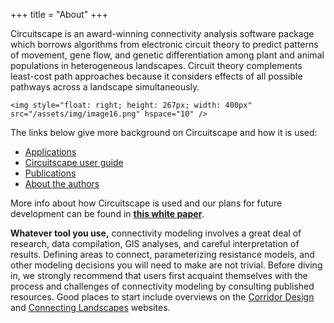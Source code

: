 +++
title = "About"
+++

Circuitscape is an award-winning connectivity analysis software package which borrows algorithms from electronic circuit theory to predict patterns of movement, gene flow, and genetic differentiation among plant and animal populations in heterogeneous landscapes. Circuit theory complements least-cost path approaches because it considers effects of all possible pathways across a landscape simultaneously.

~~~
<img style="float: right; height: 267px; width: 400px" src="/assets/img/image16.png" hspace="10" />
~~~

The links below give more background on Circuitscape and how it is used:

* [Applications](/applications/)
* [Circuitscape user guide](/docs/)
* [Publications](/publications/)
* [About the authors](/authors/)

More info about how Circuitscape is used and our plans for future development can be found in [**this white paper**](/pubs/circuitscape_whitepaper.pdf).

**Whatever tool you use,** connectivity modeling involves a great deal of research, data compilation, GIS analyses, and careful interpretation of results. Defining areas to connect, parameterizing resistance models, and other modeling decisions you will need to make are not trivial. Before diving in, we strongly recommend that users first acquaint themselves with the process and challenges of connectivity modeling by consulting published resources. Good places to start include overviews on the [Corridor Design](http://www.corridordesign.org/) and [Connecting Landscapes](http://connectinglandscapes.org/) websites.
